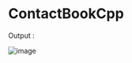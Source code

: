 




# ContactBookCpp
 Output :
 
![image](https://github.com/user-attachments/assets/6cdc5c4c-a20b-4b06-b054-1f5599403c53)

